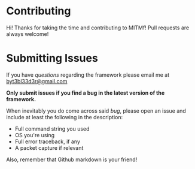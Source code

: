 Contributing
============
Hi! Thanks for taking the time and contributing to MITMf! Pull requests are always welcome!

Submitting Issues
=================
If you have *questions* regarding the framework please email me at byt3bl33d3r@gmail.com

**Only submit issues if you find a bug in the latest version of the framework.**

When inevitably you do come across said *bug*, please open an issue and include at least the following in the description:

- Full command string you used
- OS you're using
- Full error traceback, if any
- A packet capture if relevant

Also, remember that Github markdown is your friend!